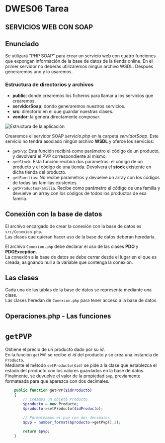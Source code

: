 # DWES06 Tarea

## SERVICIOS WEB CON SOAP

## Enunciado

Se utilizará "PHP SOAP" para crear un servicio web con cuatro funciones que expongan información de la base de datos de la tienda online. 
En el primer servidor no deberás utilizaremos ningún archivo WSDL. Después generaremos uno y lo usaremos.

### Estructura de directorios y archivos

- **public**: donde crearemos los ficheros para llamar a los servicios que crearemos.
- **servidorSoap**: dondo generaremos nuestros servicios.
- **src**: directorio en el que guardar nuestras clases.
- **vendor**: la genera directamente *composer*.

![Estructura de la aplicación](/assets/DWES06_TAR_R01_Arbol.png "Estructura de la aplicación")

Crearemos el servidor SOAP *servicio.php* en la carpeta *servidorSoap*.
Este servicio no tendrá asociado ningún archivo **WSDL** y oferce los servicios:

- `getPvp`: Esta función recibirá como parámetro el código de un producto, y devolverá el PVP correspondiente al mismo.
- `getStock`:  Esta función recibirá dos parámetros: el código de un producto y el código de una tienda. Devolverá el **stock** existente en dicha tienda del producto.
- `getFamilias`: No recibe parámetros y devuelve un array con los códigos de todas las familias existentes.
- `getProductosFamilia`. Recibe como parámetro el código de una familia y devuelve un array con los códigos de todos los productos de esa familia.

## Conexión con la base de datos

El archivo encargado de crear la conexión con la base de datos es `src/Conexion.php`.\
Las clases que quieran hacer uso de la base de datos deberán heredarla.

El archivo `Conexion.php` debe declarar el uso de las clases **PDO** y **PDOException**.\
La conexión a la base de datos se debe cerrar desde el lugar en el que es creada, asignando null a la variable que contenga la conexión.

## Las clases

Cada una de las tablas de la base de datos se representa mediante una clase.\
Las clases heredan de `Conexion.php` para tener acceso a la base de datos.

## Operaciones.php - Las funciones 

# `getPVP`

Obtiene el precio de un producto dado por su *id*.\
En la función `getPVP` se recibe el *id* del producto y se crea una instancia de `Producto`.\
Mediante el método `setProducto($id)` se pide a la clase que establezca el estado del producto con los valores guardados en la base de datos.\
Finalmente, se duvuelve el valor de la propiedad `pvp`, previamente formateada para que aparezca con dos decimales.

```php
    public function getPVP($idProducto)
    {
        // Creamos un objeto Producto
        $producto = new Producto;
        $producto->setProducto($idProducto);

        // Formateamos el pvp con dos decimales
        $pvp = number_format($producto->getPvp(),2);

        return $pvp;
    }
```